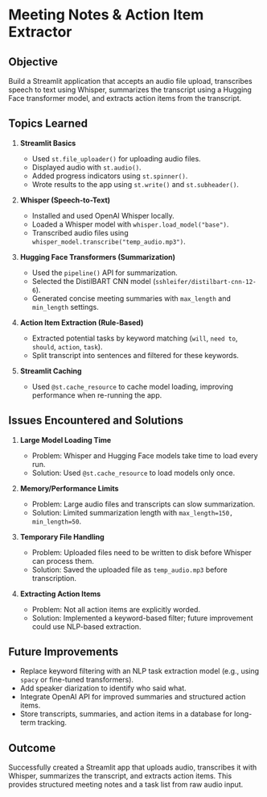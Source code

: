# Meeting Notes & Action Item Extractor

## Objective
Build a Streamlit application that accepts an audio file upload, transcribes speech to text using Whisper, summarizes the transcript using a Hugging Face transformer model, and extracts action items from the transcript.

## Topics Learned
1. **Streamlit Basics**  
   - Used `st.file_uploader()` for uploading audio files.  
   - Displayed audio with `st.audio()`.  
   - Added progress indicators using `st.spinner()`.  
   - Wrote results to the app using `st.write()` and `st.subheader()`.

2. **Whisper (Speech-to-Text)**  
   - Installed and used OpenAI Whisper locally.  
   - Loaded a Whisper model with `whisper.load_model("base")`.  
   - Transcribed audio files using `whisper_model.transcribe("temp_audio.mp3")`.

3. **Hugging Face Transformers (Summarization)**  
   - Used the `pipeline()` API for summarization.  
   - Selected the DistilBART CNN model (`sshleifer/distilbart-cnn-12-6`).  
   - Generated concise meeting summaries with `max_length` and `min_length` settings.

4. **Action Item Extraction (Rule-Based)**  
   - Extracted potential tasks by keyword matching (`will`, `need to`, `should`, `action`, `task`).  
   - Split transcript into sentences and filtered for these keywords.

5. **Streamlit Caching**  
   - Used `@st.cache_resource` to cache model loading, improving performance when re-running the app.

## Issues Encountered and Solutions
1. **Large Model Loading Time**  
   - Problem: Whisper and Hugging Face models take time to load every run.  
   - Solution: Used `@st.cache_resource` to load models only once.

2. **Memory/Performance Limits**  
   - Problem: Large audio files and transcripts can slow summarization.  
   - Solution: Limited summarization length with `max_length=150, min_length=50`.

3. **Temporary File Handling**  
   - Problem: Uploaded files need to be written to disk before Whisper can process them.  
   - Solution: Saved the uploaded file as `temp_audio.mp3` before transcription.

4. **Extracting Action Items**  
   - Problem: Not all action items are explicitly worded.  
   - Solution: Implemented a keyword-based filter; future improvement could use NLP-based extraction.

## Future Improvements
- Replace keyword filtering with an NLP task extraction model (e.g., using `spacy` or fine-tuned transformers).  
- Add speaker diarization to identify who said what.  
- Integrate OpenAI API for improved summaries and structured action items.  
- Store transcripts, summaries, and action items in a database for long-term tracking.

## Outcome
Successfully created a Streamlit app that uploads audio, transcribes it with Whisper, summarizes the transcript, and extracts action items. This provides structured meeting notes and a task list from raw audio input.
